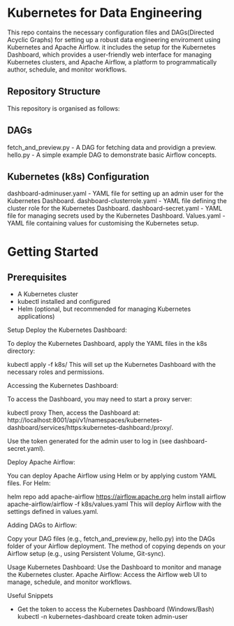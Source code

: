 # Kubernetes for Data Engineering 

This repo contains the necessary configuration files and DAGs(Directed Acyclic Graphs) for setting up a robust data engineering enviroment using Kubernetes and Apache Airflow. it includes the setup for the Kubernetes Dashboard, which provides a user-friendly web interface for managing Kubernetes clusters, and Apache Airflow, a platform to programmatically author, schedule, and monitor workflows.

## Repository Structure
This repository is organised as follows:


## DAGs
fetch_and_preview.py - A DAG for fetching data and providign a preview.
hello.py - A simple example DAG to demonstrate basic Airflow concepts.

## Kubernetes (k8s) Configuration

dashboard-adminuser.yaml - YAML file for setting up an admin user for the Kubernetes Dashboard.
dashboard-clusterrole.yaml - YAML file defining the cluster role for the Kubernetes Dashboard.
dashboard-secret.yaml - YAML file for managing secrets used by the Kubernetes Dashboard.
Values.yaml - YAML file containing values for customising the Kubernetes setup.

# Getting Started

## Prerequisites
- A Kubernetes cluster
- kubectl installed and configured
- Helm (optional, but recommended for managing Kubernetes applications)

Setup
Deploy the Kubernetes Dashboard:

To deploy the Kubernetes Dashboard, apply the YAML files in the k8s directory:

kubectl apply -f k8s/
This will set up the Kubernetes Dashboard with the necessary roles and permissions.

Accessing the Kubernetes Dashboard:

To access the Dashboard, you may need to start a proxy server:

kubectl proxy
Then, access the Dashboard at: http://localhost:8001/api/v1/namespaces/kubernetes-dashboard/services/https:kubernetes-dashboard:/proxy/.

Use the token generated for the admin user to log in (see dashboard-secret.yaml).

Deploy Apache Airflow:

You can deploy Apache Airflow using Helm or by applying custom YAML files. For Helm:

helm repo add apache-airflow https://airflow.apache.org
helm install airflow apache-airflow/airflow -f k8s/values.yaml
This will deploy Airflow with the settings defined in values.yaml.

Adding DAGs to Airflow:

Copy your DAG files (e.g., fetch_and_preview.py, hello.py) into the DAGs folder of your Airflow deployment. The method of copying depends on your Airflow setup (e.g., using Persistent Volume, Git-sync).

Usage
Kubernetes Dashboard: Use the Dashboard to monitor and manage the Kubernetes cluster.
Apache Airflow: Access the Airflow web UI to manage, schedule, and monitor workflows.

Useful Snippets
- Get the token to access the Kubernetes Dashboard (Windows/Bash)
kubectl -n kubernetes-dashboard create token admin-user 